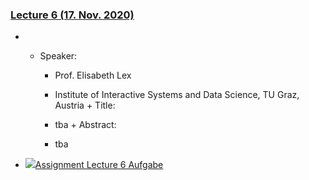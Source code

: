 ### [Lecture 6 (17. Nov. 2020)](https://moodle.jku.at/jku/course/view.php?id=10807#section-8)


* 
	 + Speaker:
	 
		 - Prof. Elisabeth Lex
		-    Institute of Interactive Systems and Data Science, TU Graz, Austria + Title:
	 
		 -    tba + Abstract:
	 
		 - tba 
* [![](https://moodle.jku.at/jku/theme/image.php/classic/assign/1600773234/icon)Assignment Lecture 6 Aufgabe](https://moodle.jku.at/jku/mod/assign/view.php?id=4418620)

